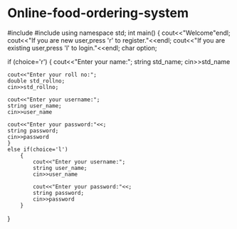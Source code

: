 # Online-food-ordering-system
#include <iostream>
#include <string>
using namespace std;
int main()
{
   cout<<"Welcome"endl;
   cout<<"If you are new user,press 'r' to register."<<endl;
   cout<<"If you are existing user,press 'l' to login."<<endl;
   char option;
   
   if (choice='r')
   {
   	cout<<"Enter your name:";
   	string std_name;
   	cin>>std_name
   	
   	cout<<"Enter your roll no:";
   	double std_rollno;
   	cin>>std_rollno;
   	
   	cout<<"Enter your username:";
   	string user_name;
   	cin>>user_name
   	
   	cout<<"Enter your password:"<<;
   	string password;
   	cin>>password
   	}
   	else if(choice='l')
   		{
   		  	cout<<"Enter your username:";
   	        string user_name;
   	        cin>>user_name
   	
            cout<<"Enter your password:"<<;
   	        string password;
   	        cin>>password
		}
	   
}

